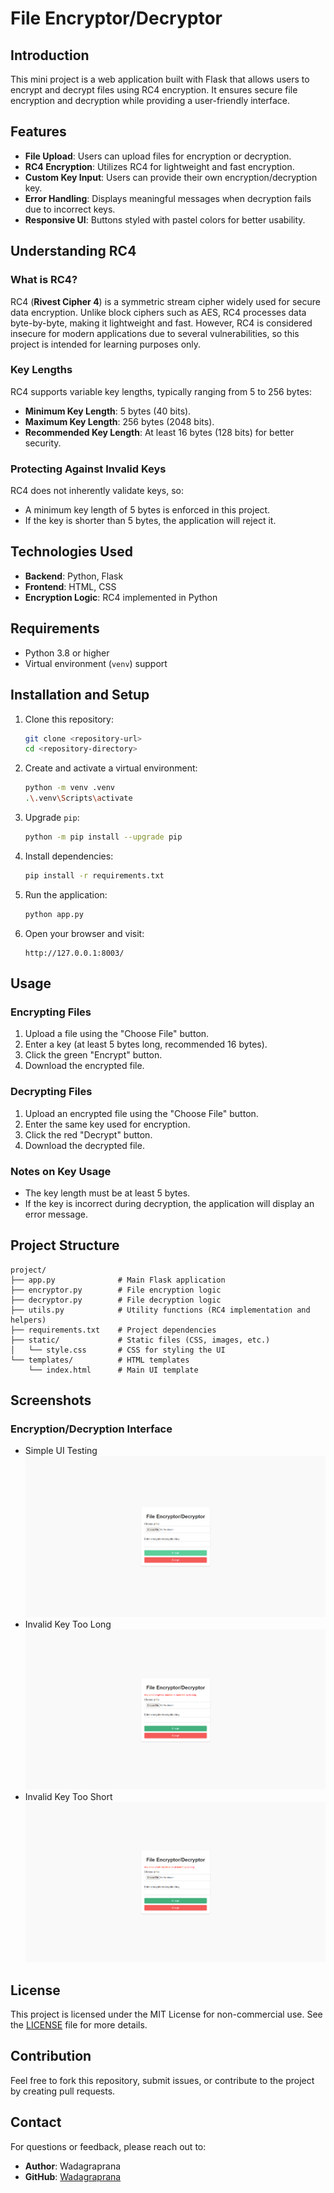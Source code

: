 # File Encryptor/Decryptor

## Introduction
This mini project is a web application built with Flask that allows users to encrypt and decrypt files using RC4 encryption. It ensures secure file encryption and decryption while providing a user-friendly interface.

## Features
- **File Upload**: Users can upload files for encryption or decryption.
- **RC4 Encryption**: Utilizes RC4 for lightweight and fast encryption.
- **Custom Key Input**: Users can provide their own encryption/decryption key.
- **Error Handling**: Displays meaningful messages when decryption fails due to incorrect keys.
- **Responsive UI**: Buttons styled with pastel colors for better usability.

## Understanding RC4
### What is RC4?
RC4 (**Rivest Cipher 4**) is a symmetric stream cipher widely used for secure data encryption. Unlike block ciphers such as AES, RC4 processes data byte-by-byte, making it lightweight and fast. However, RC4 is considered insecure for modern applications due to several vulnerabilities, so this project is intended for learning purposes only.

### Key Lengths
RC4 supports variable key lengths, typically ranging from 5 to 256 bytes:
- **Minimum Key Length**: 5 bytes (40 bits).
- **Maximum Key Length**: 256 bytes (2048 bits).
- **Recommended Key Length**: At least 16 bytes (128 bits) for better security.

### Protecting Against Invalid Keys
RC4 does not inherently validate keys, so:
- A minimum key length of 5 bytes is enforced in this project.
- If the key is shorter than 5 bytes, the application will reject it.

## Technologies Used
- **Backend**: Python, Flask
- **Frontend**: HTML, CSS
- **Encryption Logic**: RC4 implemented in Python

## Requirements
- Python 3.8 or higher
- Virtual environment (`venv`) support

## Installation and Setup
1. Clone this repository:
   ```bash
   git clone <repository-url>
   cd <repository-directory>
   ```

2. Create and activate a virtual environment:
   ```bash
   python -m venv .venv
   .\.venv\Scripts\activate
   ```

3. Upgrade `pip`:
   ```bash
   python -m pip install --upgrade pip
   ```

4. Install dependencies:
   ```bash
   pip install -r requirements.txt
   ```

5. Run the application:
   ```bash
   python app.py
   ```

6. Open your browser and visit:
   ```
   http://127.0.0.1:8003/
   ```

## Usage
### Encrypting Files
1. Upload a file using the "Choose File" button.
2. Enter a key (at least 5 bytes long, recommended 16 bytes).
3. Click the green "Encrypt" button.
4. Download the encrypted file.

### Decrypting Files
1. Upload an encrypted file using the "Choose File" button.
2. Enter the same key used for encryption.
3. Click the red "Decrypt" button.
4. Download the decrypted file.

### Notes on Key Usage
- The key length must be at least 5 bytes.
- If the key is incorrect during decryption, the application will display an error message.

## Project Structure
```
project/
├── app.py              # Main Flask application
├── encryptor.py        # File encryption logic
├── decryptor.py        # File decryption logic
├── utils.py            # Utility functions (RC4 implementation and helpers)
├── requirements.txt    # Project dependencies
├── static/             # Static files (CSS, images, etc.)
│   └── style.css       # CSS for styling the UI
└── templates/          # HTML templates
    └── index.html      # Main UI template
```

## Screenshots
### Encryption/Decryption Interface
- Simple UI Testing 
![Encryption/Decryption Interface](documentation/UI.png)
- Invalid Key Too Long
![Encryption/Decryption Interface](documentation/TooLong.png)
- Invalid Key Too Short
![Encryption/Decryption Interface](documentation/TooShort.png)

## License
This project is licensed under the MIT License for non-commercial use. See the [LICENSE](LICENSE) file for more details.

## Contribution
Feel free to fork this repository, submit issues, or contribute to the project by creating pull requests.

## Contact
For questions or feedback, please reach out to:
- **Author**: Wadagraprana
- **GitHub**: [Wadagraprana](https://github.com/Wadagraprana)